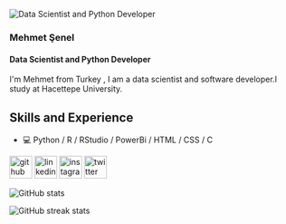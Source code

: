 ![Data Scientist and Python Developer ](https://media.licdn.com/dms/image/D4D16AQF4WJ-xKtN3ew/profile-displaybackgroundimage-shrink_350_1400/0/1681817583008?e=1727913600&v=beta&t=5-hUlsoramrDRUpITnWgXXcDtIVUAO_jTFjaVyyRPr4)


###  Mehmet Şenel
#### Data Scientist and Python Developer 

I'm Mehmet from Turkey , I am a data scientist and software developer.I study at Hacettepe University.
## Skills and Experience
 *  💻   Python / R / RStudio / PowerBi  / HTML /  CSS / C 


[<img src='https://cdn.jsdelivr.net/npm/simple-icons@3.0.1/icons/github.svg' alt='github' height='40'>](https://github.com/SirMsenel)  [<img src='https://cdn.jsdelivr.net/npm/simple-icons@3.0.1/icons/linkedin.svg' alt='linkedin' height='40'>](https://www.linkedin.com/in/SirMsenel/)  [<img src='https://cdn.jsdelivr.net/npm/simple-icons@3.0.1/icons/instagram.svg' alt='instagram' height='40'>](https://www.instagram.com/m_senelq00/)  [<img src='https://cdn.jsdelivr.net/npm/simple-icons@3.0.1/icons/twitter.svg' alt='twitter' height='40'>](https://twitter.com/m_senelq00)  

![GitHub stats](https://github-readme-stats.vercel.app/api?username=SirMsenel&show_icons=true)  

![GitHub streak stats](https://streak-stats.demolab.com/?user=SirMsenel)  




